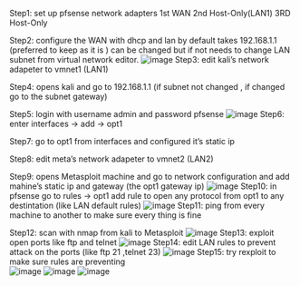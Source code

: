 Step1: set up pfsense network adapters 1st WAN 2nd Host-Only(LAN1) 3RD Host-Only

Step2: configure the WAN with dhcp and lan by default takes 192.168.1.1 (preferred to keep as it is ) can be changed but if not needs to change LAN subnet from virtual network editor.
![image](https://github.com/user-attachments/assets/80279be6-9571-4d84-bef1-a3551addcfed)
Step3: edit kali’s network adapeter to vmnet1 (LAN1)

Step4: opens kali and go to 192.168.1.1 (if subnet not changed , if changed go to the subnet gateway)

Step5: login with username admin and password pfsense 
![image](https://github.com/user-attachments/assets/cd839e38-3f51-41be-b2ec-3565a23b3403)
Step6: enter interfaces -> add -> opt1 

Step7: go to opt1 from interfaces and configured it’s static ip

Step8: edit meta’s network adapeter to vmnet2 (LAN2)

Step9: opens Metasploit machine and go to network configuration and add mahine’s static ip and gateway (the opt1 gateway ip)
![image](https://github.com/user-attachments/assets/bc7870d0-3e71-4fab-be97-3422afec4fde)
Step10: in pfsense go to rules -> opt1 add rule to open any protocol from opt1 to any destintation (like LAN default rules)
![image](https://github.com/user-attachments/assets/cbb51bca-2417-4b3a-8b6c-949a92568138)
Step11: ping from every machine to another to make sure every thing is fine 

Step12: scan with nmap from kali to Metasploit 
![image](https://github.com/user-attachments/assets/d55a7f3d-6bf0-4aac-adf7-f3027041d378)
Step13: exploit open ports like ftp and telnet
![image](https://github.com/user-attachments/assets/2adc38a0-24ef-44fc-802c-57d938bb8c08)
Step14: edit LAN rules to prevent attack on the ports (like ftp 21 ,telnet 23)
![image](https://github.com/user-attachments/assets/0294cd5e-6c01-4d00-a1f7-d7ef52944570)
Step15: try rexploit to make sure rules are preventing  
![image](https://github.com/user-attachments/assets/8fa338cb-a326-4b70-b741-9aee9bc68298)
![image](https://github.com/user-attachments/assets/738fb07f-879d-48b6-8fee-b322a61e323a)
![image](https://github.com/user-attachments/assets/6f599c2c-6dbc-4717-9bfe-d149e822af1d)
